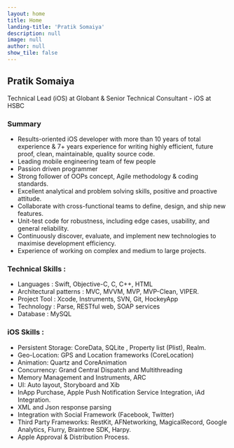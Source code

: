 ```yaml
---
layout: home
title: Home
landing-title: 'Pratik Somaiya'
description: null
image: null
author: null
show_tile: false
---
```


## Pratik Somaiya

Technical Lead (iOS) at Globant & Senior Technical Consultant - iOS at HSBC

### Summary
-	Results-oriented iOS developer with more than 10 years of total experience & 7+ years experience for writing highly efficient, future proof, clean, maintainable, quality source code.
-   Leading mobile engineering team of few people
-   Passion driven programmer
-   Strong follower of OOPs concept, Agile methodology & coding standards.
-   Excellent analytical and problem solving skills, positive and proactive attitude.
-   Collaborate with cross-functional teams to define, design, and ship new features.
-   Unit-test code for robustness, including edge cases, usability, and general reliability.
-   Continuously discover, evaluate, and implement new technologies to maximise development efficiency.
-   Experience of working on complex and medium to large projects.

### Technical Skills :
-   Languages : Swift, Objective-C, C, C++, HTML
-   Architectural patterns : MVC, MVVM, MVP, MVP-Clean, VIPER.
-   Project Tool : Xcode, Instruments, SVN, Git, HockeyApp 
-   Technology : Parse, RESTful web, SOAP services
-   Database : MySQL

### iOS Skills :
-   Persistent Storage: CoreData, SQLite , Property list (Plist), Realm.
-   Geo-Location: GPS and Location frameworks (CoreLocation)
-   Animation: Quartz and CoreAnimation
-   Concurrency: Grand Central Dispatch and Multithreading
-   Memory Management and Instruments, ARC
-   UI: Auto layout, Storyboard and Xib
-   InApp Purchase, Apple Push Notification Service Integration, iAd Integration.
-   XML and Json response parsing
-   Integration with Social Framework (Facebook, Twitter)
-   Third Party Frameworks: RestKit, AFNetworking, MagicalRecord, Google Analytics, Flurry, Braintree SDK, Harpy.
-   Apple Approval & Distribution Process. 